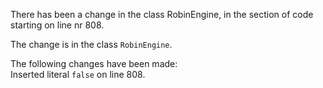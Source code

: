 There has been a change in the class RobinEngine, in the section of code starting on line nr 808.
  
The change is in the class ```RobinEngine```.
  
The following changes have been made:  
Inserted literal ```false``` on line 808.  
